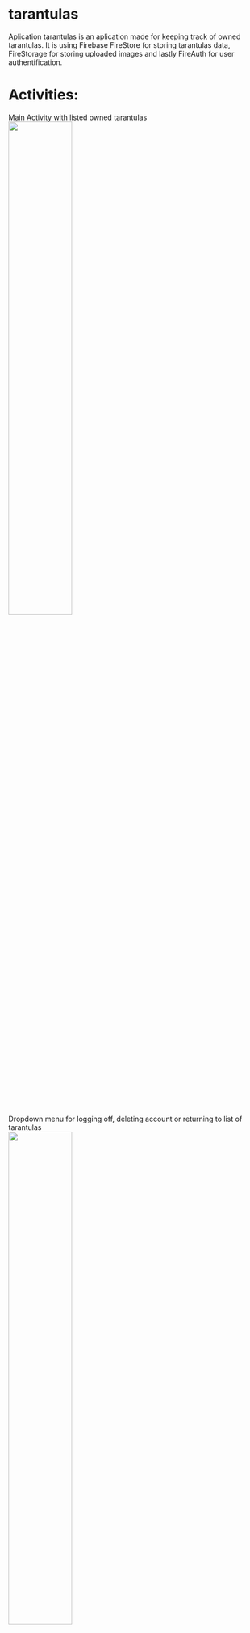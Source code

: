 # tarantulas

Aplication tarantulas is an aplication made for keeping track of owned tarantulas. It is using Firebase FireStore for storing tarantulas data, FireStorage for storing uploaded images and lastly FireAuth for user authentification.

# Activities:

Main Activity with listed owned tarantulas <br />
<img src="https://user-images.githubusercontent.com/59445209/153006666-c55388c0-a7eb-445c-9316-364d620dc734.jpg" width=50% height=50%>

Dropdown menu for logging off, deleting account or returning to list of tarantulas <br />
<img src="https://user-images.githubusercontent.com/59445209/153006688-804ec750-314f-4cc2-9644-948b31d82df3.jpg" width=50% height=50%>

Activity for adding new tarantulas <br />
<img src="https://user-images.githubusercontent.com/59445209/153006716-93c72a83-78f7-4c83-b38e-eec5c145feaf.jpg" width=50% height=50%>

Register Activity <br />
<img src="https://user-images.githubusercontent.com/59445209/153006724-4bbdcbea-8b3b-4288-8a00-b7d37f457ae2.jpg" width=50% height=50%>

Login Activity <br />
<img src="https://user-images.githubusercontent.com/59445209/153006736-26ed7a25-6f99-42dc-b4e4-bfcbc36a0880.jpg" width=50% height=50%>

# MiTTPP Project:

Katalon tests are made for college subject Methods and techniques of software support testing. <br />
Tested aplication is provided within repository.

Used software
---
- Android Studio
- Katalon Studio
- Katalon Recorder
- Appium

Katalon Studio and Recorder
---
<img src="https://user-images.githubusercontent.com/59445209/153749101-9aa1445e-6297-4582-82db-926ea98d419a.jpg" width=30% height=30%>
Katalon Studio performs test cases execution and allows test cases to be exported for further usage. Katalon Recorder is used for recording test cases via provided UI. Katalon Studio version 8.2.5 was used for creating this project.

Android Studio
---
<img src="https://user-images.githubusercontent.com/59445209/153749348-d7f609ca-b459-457e-9529-558826472cdb.png" width=30% height=30%>
Android studio Bumblebee (version 2021.1.1) has been used for creating aplication, managing virtual android devices and instaling aplication to virtual android device. For virtual android device project uses Pixel 4 with API version 30.   

Testing Process
---
- Prepare all needed software
- Choose test cases that would be suitable for testing
- Document test cases
- Install aplication to device
- Start Katalon Studio
- Start Katalon recorder
- Do steps you want yout test to follow
- When finished with steps for given test case, stop recording session and save test case
- Check steps and run script
- If neccesary fill in tests
- Click on Action->Run->Android and choose android device/Virtual machine you want to run tests on
- Run tests

Test cases
---
- RegisterAndLogOut
  -  This test case checks aplication behavior  when registering new account and logging out right after

| Step | Action |
| ------ | ------ |
| Preconditions | User doesn't have profile |
| 1 | Start aplication|
| 2 | Fill in Full Name, E-mail and password |
| 3 | Click "Register" button |
| 4 | Click on "..." dropdown menu  |
| 5 | Cllick on "Log Out"|

- LogIn_LogOut
  -  This test case checks aplication behavior  when logging in to existing account and logging out right after

| Step | Action |
| ------ | ------ |
| Preconditions | User already has account |
| 1 | Start aplication|
| 2 | Click on "Already registered? Login Here" |
| 3 | Fill in E-mail and password |
| 4 | Click "Log In" button |
| 5 | Click on "..." dropdown menu  |
| 6 | Cllick on "Log Out"|

- LogIn_AddTarantula_ClickDeleteAndQuit
  -  This test case check aplication behavior  when logging in to existing account, opening AddTarantula Activity, adding tarantula and then presing delete tarantula button, but quitting action when given an option

| Step | Action |
| ------ | ------ |
| Preconditions | User already has account |
| 1 | Start aplication|
| 2 | Click on "Already registered? Login Here" |
| 3 | Fill in E-mail and password |
| 4 | Click "Log In" button |
| 5 | Click "+" in top bar |
| 6 | Skip adding tarantula image |
| 7 | Fill in all data (Species, Name, County of Origin, temper, venom and urticating hairs) |
| 8 | Click on "Submit"  |
| 9 | Click on "Delete" button next to tarantula to delete it |
| 10 | In dialog that popps out click on "No" |
| 11 | Click on "..." dropdown menu  |
| 12 | Click on "Log Out"|



- ExitApp_stayLoggedIn
  -  This test case checks aplication behavior  when logging in to existing account, reentering aplication which should keep you logged in. After reentering aplication, delete tarantula added in "LogIn_AddTarantula_ClickDeleteAndQuit" test case

| Step | Action |
| ------ | ------ |
| Preconditions | User already has account |
| 1 | Start aplication|
| 2 | Click on "Already registered? Login Here" |
| 3 | Fill in E-mail and password |
| 4 | Click "Log In" button |
| 5 | Exit aplication |
| 6 | Start aplication |
| 7 | Click on "Delete" button next to tarantula to delete it |
| 8 | Click on "Yes" in dialog |
| 9 | Click on "..." dropdown menu  |
| 10 | Click on "Log Out"|

- AddTarantulaWithImage_DeleteTarantula
  -  This test case check aplication behavior  when logging in to existing account, opening AddTarantula Activity, adding tarantula, pressing back and adding same tarantula again. After adding same tarantula twice delete one via pressing Delete button and chossing Yes in pop up dialog

| Step | Action |
| ------ | ------ |
| Preconditions | User already has account |
| 1 | Start aplication|
| 2 | Click on "Already registered? Login Here" |
| 3 | Fill in E-mail and password |
| 4 | Click "Log In" button |
| 5 | Clinc "+" in top bar |
| 6 | Add tarantula image |
| 7 | Fill in all data (Species, Name, County of Origin, temper, venom and urticating hairs) |
| 8 | Click on "Submit"  |
| 9 | Press back on phone |
| 10 | Click on "Submit"  |
| 11 | Click on "Delete" button next to tarantula to delete it |
| 12 | In dialog that popps out click on "Yes" |
| 13 | Click on "..." dropdown menu  |
| 14 | Cllick on "Log Out"|


- LogIn_deleteAcount_tryToLogin
  -  This test case checks aplication behavior  when logging in to existing account, deleting account and trying to log in with deleted acount information

| Step | Action |
| ------ | ------ |
| Preconditions | User already has account |
| 1 | Start aplication|
| 2 | Click on "Already registered? Login Here" |
| 3 | Fill in E-mail and password |
| 4 | Click "Log In" button |
| 5 | Click on "..." dropdown menu  |
| 6 | Click on "Delete account"|
| 7 | Fill in E-mail and password |
| 8 | Click "Log In" button |


Test cases
---
Download [NodeJS](https://nodejs.org/en/download/)\
Download [Android Studio](https://developer.android.com/studio/) \
Download [Java SDK](https://www.oracle.com/java/technologies/sdk-downloads.html) \
Install appium by entering cmd command: npm install -g appium  \
Download [Katalon Studio](https://www.katalon.com/download/) 
